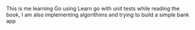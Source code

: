 This is me learning Go using Learn go with unit tests 
while reading the book, I am also implementing algorithims and trying to build a simple bank app 